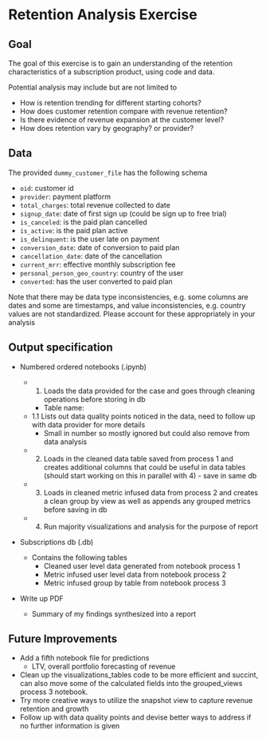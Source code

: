 # Retention Analysis Exercise

## Goal
The goal of this exercise is to gain an understanding of the retention characteristics of a subscription product, using code and data.

Potential analysis may include but are not limited to
- How is retention trending for different starting cohorts?
- How does customer retention compare with revenue retention? 
- Is there evidence of revenue expansion at the customer level?
- How does retention vary by geography? or provider?

## Data
The provided `dummy_customer_file` has the following schema

- `oid`: customer id
- `provider`: payment platform
- `total_charges`: total revenue collected to date
- `signup_date`: date of first sign up (could be sign up to free trial)
- `is_canceled`: is the paid plan cancelled
- `is_active`: is the paid plan active
- `is_delinquent`: is the user late on payment
- `conversion_date`: date of conversion to paid plan
- `cancellation_date`: date of the cancellation
- `current_mrr`: effective monthly subscription fee
- `personal_person_geo_country`: country of the user
- `converted`: has the user converted to paid plan

Note that there may be data type inconsistencies, e.g. some columns are dates and some are timestamps, and value inconsistencies, e.g. country values are not standardized. Please account for these appropriately in your analysis

## Output specification
- Numbered ordered notebooks (.ipynb)
    - 1. Loads the data provided for the case and goes through cleaning operations before storing in db 
        - Table name:
    - 1.1 Lists out data quality points noticed in the data, need to follow up with data provider for more details 
        - Small in number so mostly ignored but could also remove from data analysis 
    - 2. Loads in the cleaned data table saved from process 1 and creates additional columns that could be useful in data tables (should start working on this in parallel with 4) - save in same db
    - 3. Loads in cleaned metric infused data from process 2 and creates a clean group by view as well as appends any grouped metrics before saving in db
    - 4. Run majority visualizations and analysis for the purpose of report

- Subscriptions db (.db)
    - Contains the following tables 
        - Cleaned user level data generated from notebook process 1
        - Metric infused user level data from notebook process 2
        - Metric infused group by table from notebook process 3

- Write up PDF
    - Summary of my findings synthesized into a report

## Future Improvements
- Add a fifth notebook file for predictions 
    - LTV, overall portfolio forecasting of revenue 
- Clean up the visualizations_tables code to be more efficient and succint, can also move some of the calculated fields into the grouped_views process 3 notebook. 
- Try more creative ways to utilize the snapshot view to capture revenue retention and growth 
- Follow up with data quality points and devise better ways to address if no further information is given
